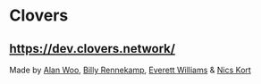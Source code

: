 # Clovers

## https://dev.clovers.network/

Made by [Alan Woo](https://github.com/alancwoo/), [Billy Rennekamp](https://github.com/okwme/), [Everett Williams](https://github.com/evvinfo) & [Nics Kort](https://github.com/n-kort/) 
